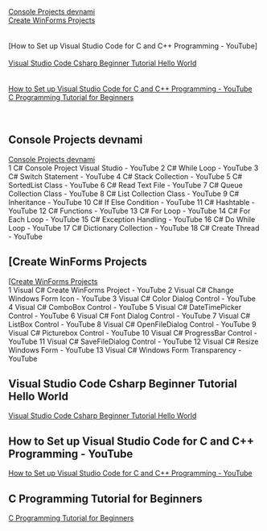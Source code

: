 [Console Projects devnami](#Console-Projects-devnami)  
[Create WinForms Projects](#Create-WinForms-Projects)    
[](#)    
[](#)    
[How to Set up Visual Studio Code for C and C++ Programming - YouTube][](#)    
[](#)    
[Visual Studio Code Csharp Beginner Tutorial Hello World](#Visual-Studio-Code-Csharp-Beginner-Tutorial-Hello-World)    
[](#)    
[](#)    
[How to Set up Visual Studio Code for C and C++ Programming - YouTube](#How-to-Set-up-Visual-Studio-Code-for-C-and-C-Programming---YouTube)    
[C Programming Tutorial for Beginners](#C-Programming-Tutorial-for-Beginners)    
[](#)    
[](#)    
[](#)    








## Console Projects devnami
[Console Projects devnami](d2022devnami.md)  
1 C# Console Project Visual Studio - YouTube
2 C# While Loop - YouTube
3 C# Switch Statement - YouTube
4 C# Stack Collection - YouTube
5 C# SortedList Class - YouTube
6 C# Read Text File - YouTube
7 C# Queue Collection Class - YouTube
8 C# List Collection Class - YouTube
9 C# Inheritance - YouTube
10 C# If Else Condition - YouTube
11 C# Hashtable - YouTube
12 C# Functions - YouTube
13 C# For Loop - YouTube
14 C# For Each Loop - YouTube
15 C# Exception Handling - YouTube
16 C# Do While Loop - YouTube
17 C# Dictionary Collection - YouTube
18 C# Create Thread - YouTube

## [Create WinForms Projects
[[Create WinForms Projects](./d2042form.md)  
1 Visual C# Create WinForms Project - YouTube
2 Visual C# Change Windows Form Icon - YouTube
3 Visual C# Color Dialog Control - YouTube
4 Visual C# ComboBox Control - YouTube
5 Visual C# DateTimePicker Control - YouTube
6 Visual C# Font Dialog Control - YouTube
7 Visual C# ListBox Control - YouTube
8 Visual C# OpenFileDialog Control - YouTube
9 Visual C# Picturebox Control - YouTube
10 Visual C# ProgressBar Control - YouTube
11 Visual C# SaveFileDialog Control - YouTube
12 Visual C# Resize Windows Form - YouTube
13 Visual C# Windows Form Transparency - YouTube  


## Visual Studio Code Csharp Beginner Tutorial Hello World
[Visual Studio Code Csharp Beginner Tutorial Hello World](./d4022setup.md)  
  
## 
[]()  
  
## How to Set up Visual Studio Code for C and C++ Programming - YouTube
[How to Set up Visual Studio Code for C and C++ Programming - YouTube](c2022setup.md)  
  
## C Programming Tutorial for Beginners
[C Programming Tutorial for Beginners](c2042fcc.md)  
  
## 
[]()  
  
